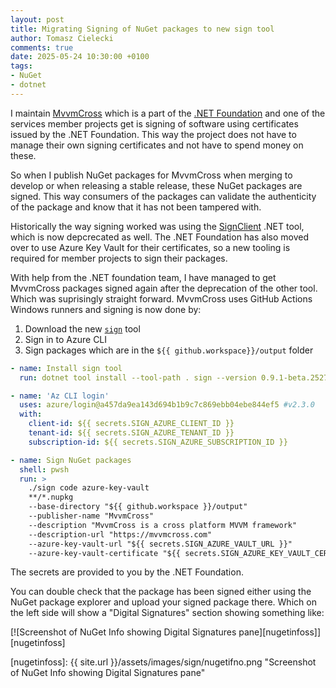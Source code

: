 ```yaml
---
layout: post
title: Migrating Signing of NuGet packages to new sign tool
author: Tomasz Cielecki
comments: true
date: 2025-05-24 10:30:00 +0100
tags:
- NuGet
- dotnet
---
```


I maintain [MvvmCross][mvx] which is a part of the [.NET Foundation][dnf] and one of the services member projects get is signing of software using certificates issued by the .NET Foundation. This way the project does not have to manage their own signing certificates and not have to spend money on these.

So when I publish NuGet packages for MvvmCross when merging to develop or when releasing a stable release, these NuGet packages are signed. This way consumers of the packages can validate the authenticity of the package and know that it has not been tampered with.

Historically the way signing worked was using the [SignClient][signclient] .NET tool, which is now depcrecated as well. The .NET Foundation has also moved over to use Azure Key Vault for their certificates, so a new tooling is required for member projects to sign their packages.

With help from the .NET foundation team, I have managed to get MvvmCross packages signed again after the deprecation of the other tool. Which was suprisingly straight forward. MvvmCross uses GitHub Actions Windows runners and signing is now done by:

1. Download the new [`sign`][sign] tool
2. Sign in to Azure CLI
3. Sign packages which are in the `${{ github.workspace}}/output` folder

```yaml
- name: Install sign tool
  run: dotnet tool install --tool-path . sign --version 0.9.1-beta.25278.1

- name: 'Az CLI login'
  uses: azure/login@a457da9ea143d694b1b9c7c869ebb04ebe844ef5 #v2.3.0
  with:
    client-id: ${{ secrets.SIGN_AZURE_CLIENT_ID }}
    tenant-id: ${{ secrets.SIGN_AZURE_TENANT_ID }}
    subscription-id: ${{ secrets.SIGN_AZURE_SUBSCRIPTION_ID }}

- name: Sign NuGet packages
  shell: pwsh
  run: >
    ./sign code azure-key-vault
    **/*.nupkg
    --base-directory "${{ github.workspace }}/output"
    --publisher-name "MvvmCross"
    --description "MvvmCross is a cross platform MVVM framework"
    --description-url "https://mvvmcross.com"
    --azure-key-vault-url "${{ secrets.SIGN_AZURE_VAULT_URL }}"
    --azure-key-vault-certificate "${{ secrets.SIGN_AZURE_KEY_VAULT_CERTIFICATE_ID }}"
```

The secrets are provided to you by the .NET Foundation.

You can double check that the package has been signed either using the NuGet package explorer and upload your signed package there. Which on the left side will show a "Digital Signatures" section showing something like:

[![Screenshot of NuGet Info showing Digital Signatures pane][nugetinfoss]][nugetinfoss]

[mvx]: https://github.com/mvvmcross/mvvmcross "MvvmCross is an opinionated cross-platform MVVM framework for .NET Apps"
[dnf]: https://dotnetfoundation.org
[signclient]: https://www.nuget.org/packages/SignClient
[sign]: https://www.nuget.org/packages/sign
[nugetinfo]: https://nuget.info/
[nugetinfoss]: {{ site.url }}/assets/images/sign/nugetifno.png "Screenshot of NuGet Info showing Digital Signatures pane"
